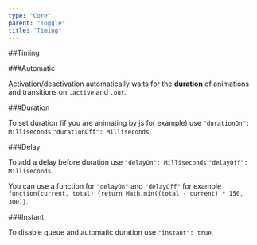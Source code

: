 ```yaml
---
type: "Core"
parent: "Toggle"
title: "Timing"
---
```


##Timing

###Automatic

Activation/deactivation automatically waits for the **duration** of animations and transitions on `.active` and `.out`.

<demo>
  <demovanilla src="inline/core/toggle/timing-automatic">
  </demovanilla>
</demo>

###Duration

To set duration (if you are animating by js for example) use `"durationOn": Milliseconds` `"durationOff": Milliseconds`.

<demo>
  <demovanilla src="inline/core/toggle/timing-duration">
  </demovanilla>
</demo>

###Delay

To add a delay before duration use `"delayOn": Milliseconds` `"delayOff": Milliseconds`.

<demo>
  <demovanilla src="inline/core/toggle/timing-delay">
  </demovanilla>
</demo>

You can use a function for `"delayOn"` and `"delayOff"` for example `function(current, total) {return Math.min((total - current) * 150, 300)}`.

<demo>
  <demovanilla src="inline/core/toggle/timing-delay-fnc">
  </demovanilla>
</demo>

###Instant

To disable queue and automatic duration use `"instant": true`.

<demo>
  <demovanilla src="inline/core/toggle/timing-instant">
  </demovanilla>
</demo>
